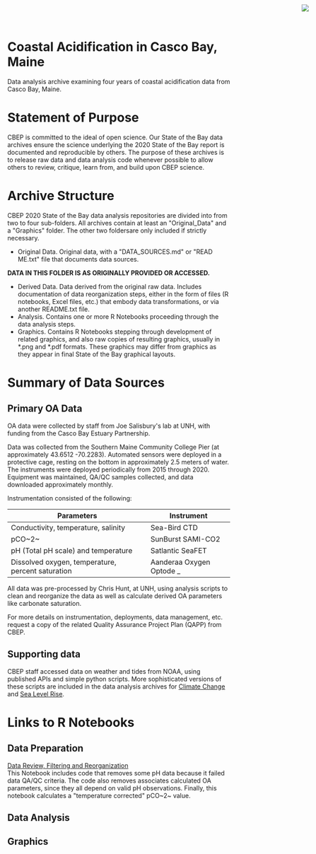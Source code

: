 # Coastal Acidification in Casco Bay, Maine

<img
    src="https://www.cascobayestuary.org/wp-content/uploads/2014/04/logo_sm.jpg"
    style="position:absolute;top:10px;right:50px;" />

Data analysis archive examining four years of coastal acidification data from Casco Bay, Maine. 

# Statement of Purpose
CBEP is committed to the ideal of open science.  Our State of the Bay data archives ensure the science underlying the 2020 State of the Bay report is documented and reproducible by others. The purpose of these archives is to release raw data and data analysis code whenever possible to allow others to review, critique, learn from, and build upon CBEP science. 

# Archive Structure
 CBEP 2020 State of the Bay data analysis repositories are divided into from two to four sub-folders.  All archives contain at least an "Original_Data" and a "Graphics" folder.  The other two foldersare only included if strictly necessary. 

- Original Data.  Original data, with a "DATA_SOURCES.md" or "READ ME.txt" file that documents data sources.

**DATA IN THIS FOLDER IS AS ORIGINALLY PROVIDED OR ACCESSED.** 

- Derived Data.  Data derived from the original raw data.  Includes documentation of data reorganization steps, either in the form of files (R notebooks, Excel files, etc.) that embody data transformations, or via another README.txt file.  
- Analysis.  Contains one or more R Notebooks proceeding through the data analysis steps.  
- Graphics.  Contains R Notebooks stepping through development of related graphics, and also raw copies of resulting graphics, usually in \*.png and \*.pdf formats.  These graphics may differ from graphics as they appear in final State of the Bay graphical layouts.  

# Summary of Data Sources
## Primary OA Data 
OA data were collected by staff from Joe Salisbury's lab at UNH, with funding from the Casco Bay Estuary Partnership.

Data was collected from the Southern Maine Community College Pier (at approximately 43.6512	-70.2283). Automated sensors were deployed in a protective cage, resting on the bottom in approximately 2.5 meters of water.  The instruments were deployed periodically from 2015 through 2020.  Equipment was maintained, QA/QC samples collected, and data downloaded approximately monthly.

Instrumentation consisted of the following:  

Parameters                           |     Instrument    |
-------------------------------------|-----------------  | 
Conductivity, temperature, salinity  | Sea-Bird CTD      |
pCO~2~                               | SunBurst SAMI-CO2 | 
pH (Total pH scale) and temperature  | Satlantic SeaFET  |
Dissolved oxygen, temperature, percent saturation | Aanderaa Oxygen Optode _ 


All data was pre-processed by Chris Hunt, at UNH, using analysis scripts to clean and reorganize the data as well as calculate derived OA parameters like carbonate saturation. 

For more details on instrumentation, deployments, data management, etc. request a copy of the related Quality Assurance Project Plan (QAPP) from CBEP.

## Supporting data
CBEP staff accessed data on weather and tides from NOAA, using published APIs and simple python scripts.  More sophisticated versions of these scripts are included in the data analysis archives for [Climate Change](https://github.com/ccb60/CDO-Portland-Jetport) and [Sea Level Rise](https://github.com/ccb60/Portland-SLR).


# Links to R Notebooks

## Data Preparation
[Data Review, Filtering and Reorganization](Derived_data/Data_Review_And_Filtering.Rmd)  
This Notebook includes code that removes some pH data because it failed data QA/QC criteria.  The code also removes associates calculated OA parameters, since they all depend on valid pH observations.  Finally, this notebook calculates a "temperature corrected" pCO~2~ value.

## Data Analysis

## Graphics
 




